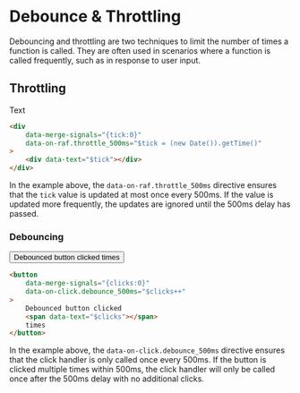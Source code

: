 # Debounce & Throttling

Debouncing and throttling are two techniques to limit the number of times a function is called. They are often used in scenarios where a function is called frequently, such as in response to user input.

## Throttling

<div class="bg-secondary text-secondary-content p-8 rounded-box font-bold font-mono text-6xl" data-merge-signals="{tick:0}" data-on-raf.throttle_500ms="$tick = (new Date()).getTime()">
<div data-text="$tick">Text</div>
</div>

```html
<div
    data-merge-signals="{tick:0}"
    data-on-raf.throttle_500ms="$tick = (new Date()).getTime()"
>
    <div data-text="$tick"></div>
</div>
```

In the example above, the `data-on-raf.throttle_500ms` directive ensures that the `tick` value is updated at most once every 500ms. If the value is updated more frequently, the updates are ignored until the 500ms delay has passed.

### Debouncing

<button class="btn btn-primary btn-lg" data-merge-signals="{clicks:0}" data-on-click.debounce_500ms="$clicks++">Debounced button clicked<span data-text="$clicks"> times</span>
</button>

```html
<button
    data-merge-signals="{clicks:0}"
    data-on-click.debounce_500ms="$clicks++"
>
    Debounced button clicked
    <span data-text="$clicks"></span>
    times
</button>
```

In the example above, the `data-on-click.debounce_500ms` directive ensures that the click handler is only called once every 500ms. If the button is clicked multiple times within 500ms, the click handler will only be called once after the 500ms delay with no additional clicks.
